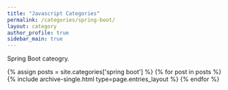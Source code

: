 ```yaml
---
title: "Javascript Categories"
permalink: /categories/spring-boot/
layout: category
author_profile: true
sidebar_main: true
---
```


Spring Boot cateogry.

{% assign posts = site.categories['spring boot'] %}
{% for post in posts %} {% include archive-single.html type=page.entries_layout %} {% endfor %}